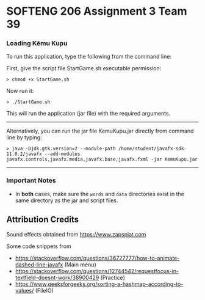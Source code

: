 # SOFTENG 206 Assignment 3 Team 39

### Loading Kēmu Kupu

To run this application, type the following from the command line:

First, give the script file StartGame.sh executable permission:

```
> chmod +x StartGame.sh
```

Now run it:

```
> ./StartGame.sh
```

This will run the application (jar file) with the required arguments.

-------------------------------------------------------------------

Alternatively, you can run the jar file KemuKupu.jar directly from command line by typing:

```
> java -Djdk.gtk.version=2 --module-path /home/student/javafx-sdk-11.0.2/javafx --add-modules javafx.controls,javafx.media,javafx.base,javafx.fxml -jar KemuKupu.jar
```
-------------------------------------------------------------------

### Important Notes

- In **both** cases, make sure the ``words`` and ``data`` directories exist in the same directory as the jar and script files.


## Attribution Credits

Sound effects obtained from https://www.zapsplat.com

Some code snippets from 
- https://stackoverflow.com/questions/36727777/how-to-animate-dashed-line-javafx (Main menu)
- https://stackoverflow.com/questions/12744542/requestfocus-in-textfield-doesnt-work/38900429 (Practice)
- https://www.geeksforgeeks.org/sorting-a-hashmap-according-to-values/ (FileIO)
